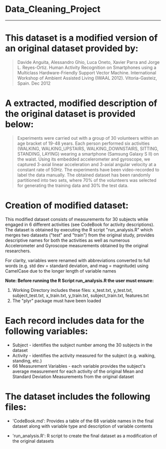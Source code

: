 Data_Cleaning_Project
===================================================================================
-----------------------------------------------------------------------------------
This dataset is a modified version of an original dataset provided by:
=
> Davide Anguita, Alessandro Ghio, Luca Oneto, Xavier Parra and Jorge L.
> Reyes-Ortiz. Human Activity Recognition on Smartphones using a
> Multiclass Hardware-Friendly Support Vector Machine. International
> Workshop of Ambient Assisted Living (IWAAL 2012). Vitoria-Gasteiz,
> Spain. Dec 2012

A extracted, modified description of the original dataset is provided below:
=
> Experiments were carried out with a group of 30 volunteers within an
> age bracket of 19-48 years. Each person performed six activities
> (WALKING, WALKING_UPSTAIRS, WALKING_DOWNSTAIRS, SITTING, STANDING,
> LAYING) wearing a smartphone (Samsung Galaxy S II) on the waist. Using
> its embedded accelerometer and gyroscope, we captured 3-axial linear
> acceleration and 3-axial angular velocity at a constant rate of 50Hz.
> The experiments have been video-recorded to label the data manually.
> The obtained dataset has been randomly partitioned into two sets,
> where 70% of the volunteers was selected for generating the training
> data and 30% the test data.

Creation of modified dataset:
==================================
This modified dataset consists of measurements for 30 subjects while engaged in 6 different activities (see CodeBook for activity descriptions).  The dataset is obtained by executing the R script "run_analysis.R" which merges two datasets ("test" and "train") from the original study, provides descriptive names for both the activities as well as numerous Accelerometer and Gyroscope measurements obtained by the original researchers.

For clarity, variables were renamed with abbreviations converted to full words (e.g. std dev = standard deviation, and mag = magnitude) using CamelCase due to the longer length of variable names

**Note:  Before running the R Script run_analysis.R the user must ensure:**

 1. Working Directory includes these files:  x_test.txt, y_test.txt, subject_test.txt, x_train.txt, y_train.txt, subject_train.txt, features.txt
 2. The "plyr" package must have been loaded

Each record includes data for the following variables:
======================================

- Subject - identifies the subject number among the 30 subjects in the dataset
- Activity - identifies the activity measured for the subject (e.g. walking, standing, etc.)
- 66 Measurement Variables - each variable provides the subject's average measurement for each activity of the original Mean and Standard Deviation Measurements from the original dataset

The dataset includes the following files:
=========================================

- 'CodeBook.md': Provides a table of the 68 variable names in the final dataset along with variable type and description of variable contents

- 'run_analysis.R': R script to create the final dataset as a modification of the original datasets
